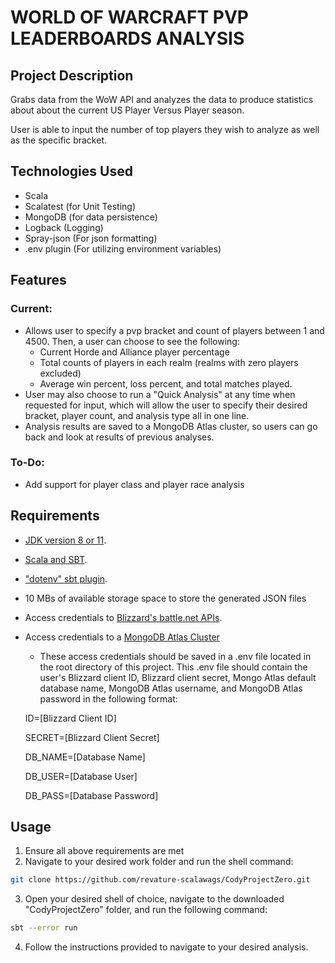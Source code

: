 # WORLD OF WARCRAFT PVP LEADERBOARDS ANALYSIS
## Project Description
Grabs data from the WoW API and analyzes the data to produce statistics about about the current US Player Versus Player season.

User is able to input the number of top players they wish to analyze as well as the specific bracket. 

## Technologies Used
- Scala
- Scalatest (for Unit Testing)
- MongoDB (for data persistence)
- Logback (Logging)
- Spray-json (For json formatting)
- .env plugin (For utilizing environment variables)

## Features

### Current:

- Allows user to specify a pvp bracket and count of players between 1 and 4500. Then, a user can choose to see the following: 
    - Current Horde and Alliance player percentage
    - Total counts of players in each realm (realms with zero players excluded)
    - Average win percent, loss percent, and total matches played.
- User may also choose to run a "Quick Analysis" at any time when requested for input, which will allow the user to specify their desired bracket, player count, and analysis type all in one line.
- Analysis results are saved to a MongoDB Atlas cluster, so users can go back and look at results of previous analyses.
### To-Do:
- Add support for player class and player race analysis

## Requirements
- [JDK version 8 or 11](https://adoptopenjdk.net/).

- [Scala and SBT](https://www.scala-lang.org/download/2.12.8.html).

- ["dotenv" sbt plugin](https://github.com/mefellows/sbt-dotenv).

- 10 MBs of available storage space to store the generated JSON files

- Access credentials to [Blizzard's battle.net APIs](https://develop.battle.net/).

- Access credentials to a [MongoDB Atlas Cluster](https://www.mongodb.com/cloud/atlas/register)

    - These access credentials should be saved in a .env file located in the root directory of this project. This .env file should contain the user's Blizzard client ID, Blizzard client secret, Mongo Atlas default database name, MongoDB Atlas username, and MongoDB Atlas password in the following format:

    ID=[Blizzard Client ID]

    SECRET=[Blizzard Client Secret]

    DB_NAME=[Database Name]

    DB_USER=[Database User]

    DB_PASS=[Database Password]

## Usage
1. Ensure all above requirements are met
2. Navigate to your desired work folder and run the shell command:
```bash
git clone https://github.com/revature-scalawags/CodyProjectZero.git
```
3. Open your desired shell of choice, navigate to the downloaded "CodyProjectZero" folder, and run the following command:
```bash  
sbt --error run
```
4. Follow the instructions provided to navigate to your desired analysis.
